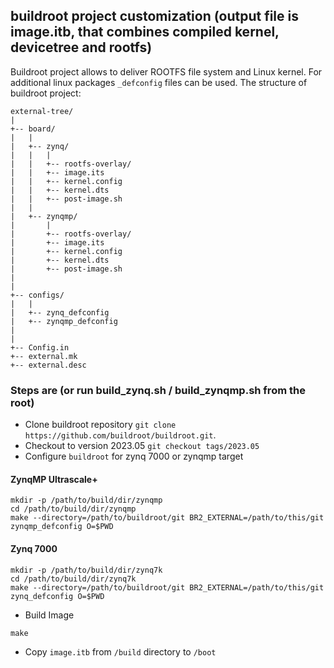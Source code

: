 ## buildroot project customization (output file is image.itb, that combines compiled kernel, devicetree and rootfs)
Buildroot project allows to deliver ROOTFS file system and Linux kernel. For additional linux packages `_defconfig` files can be used. 
The structure of buildroot project:
```
external-tree/
|
+-- board/
|	|	
|	+-- zynq/
|	|	|
|	|	+-- rootfs-overlay/
|	|	+-- image.its
|	|	+-- kernel.config
|	|	+-- kernel.dts
|	|	+-- post-image.sh
|	|
|	+-- zynqmp/
|		|
|		+-- rootfs-overlay/
|		+-- image.its
|		+-- kernel.config
|		+-- kernel.dts
|		+-- post-image.sh
|	
|
+-- configs/
|	|
|	+-- zynq_defconfig
|	+-- zynqmp_defconfig
|	
|
+-- Config.in
+-- external.mk
+-- external.desc
```
### Steps are (or run build_zynq.sh / build_zynqmp.sh from the root)

* Clone buildroot repository `git clone https://github.com/buildroot/buildroot.git`.
* Checkout to version 2023.05 `git checkout tags/2023.05`
* Configure `buildroot` for zynq 7000 or zynqmp target

#### ZynqMP Ultrascale+

```
mkdir -p /path/to/build/dir/zynqmp
cd /path/to/build/dir/zynqmp
make --directory=/path/to/buildroot/git BR2_EXTERNAL=/path/to/this/git zynqmp_defconfig O=$PWD
```

#### Zynq 7000

```
mkdir -p /path/to/build/dir/zynq7k
cd /path/to/build/dir/zynq7k
make --directory=/path/to/buildroot/git BR2_EXTERNAL=/path/to/this/git zynq_defconfig O=$PWD
```
* Build Image

```
make
```
* Copy `image.itb` from `/build` directory to `/boot`

